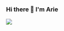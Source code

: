 ### Hi there 👋 I'm Arie

<!--
**Arie75/Arie75** is a ✨ _special_ ✨ repository because its `README.md` (this file) appears on your GitHub profile.
## I'm a Student , Fullstack Web Developer , Weebs
Here are some ideas to get you started:

- 🔭 I’m currently working on ...
- 🌱 I’m currently learning ...
- 👯 I’m looking to collaborate on ...
- 🤔 I’m looking for help with ...
- 💬 Ask me about ...
- 📫 How to reach me: ...
- 😄 Pronouns: ...
- ⚡ Fun fact: ...
-->

<img src="https://github-readme-stats.vercel.app/api?username=arie75">
